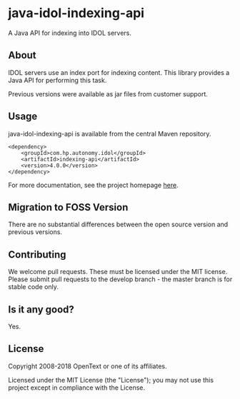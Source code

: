 # java-idol-indexing-api

A Java API for indexing into IDOL servers.

## About
IDOL servers use an index port for indexing content. This library provides a Java API for performing this task.

Previous versions were available as jar files from customer support.

## Usage
java-idol-indexing-api is available from the central Maven repository.

    <dependency>
        <groupId>com.hp.autonomy.idol</groupId>
        <artifactId>indexing-api</artifactId>
        <version>4.0.0</version>
    </dependency>

For more documentation, see the project homepage [here](http://opentext-idol.github.io/java-idol-indexing-api).

## Migration to FOSS Version
There are no substantial differences between the open source version and previous versions.

## Contributing
We welcome pull requests. These must be licensed under the MIT license. Please submit pull requests to the develop
branch - the master branch is for stable code only.

## Is it any good?
Yes.

## License

Copyright 2008-2018 OpenText or one of its affiliates.

Licensed under the MIT License (the "License"); you may not use this project except in compliance with the License.
